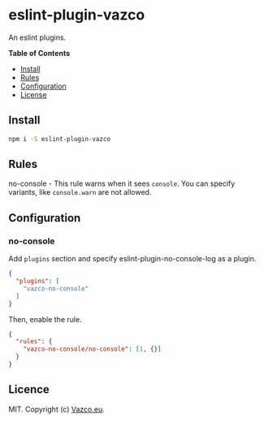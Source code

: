 # eslint-plugin-vazco


An eslint plugins.

**Table of Contents**

- [Install](#install)
- [Rules](#rules)
- [Configuration](#configuration)
- [License](#license)

<!-- END doctoc generated TOC please keep comment here to allow auto update -->

## Install

```sh
npm i -S eslint-plugin-vazco
```

## Rules

no-console - This rule warns when it sees `console`. You can specify variants, like `console.warn` are not allowed.

## Configuration

### no-console

Add `plugins` section and specify eslint-plugin-no-console-log as a plugin.

```json
{
  "plugins": [
    "vazco-no-console"
  ]
}
```

Then, enable the rule.

```json
{
  "rules": {
    "vazco-no-console/no-console": [1, {}]
  }
}
```



## Licence

MIT. Copyright (c) [Vazco.eu](http://vazco.eu).
